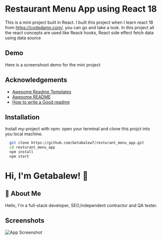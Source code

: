 
# Restaurant Menu App using React 18

This is a mini project built in React.
 I built this project when I learn react 18
  from https://codedamn.com/. you can go and 
  take a look.
  In this project all the react concepts are used like Reack hooks, React side effect  fetch data using data source

## Demo

Here is a screenshoot demo for the mini project


## Acknowledgements

 - [Awesome Readme Templates](https://awesomeopensource.com/project/elangosundar/awesome-README-templates)
 - [Awesome README](https://github.com/matiassingers/awesome-readme)
 - [How to write a Good readme](https://bulldogjob.com/news/449-how-to-write-a-good-readme-for-your-github-project)


## Installation

Install my-project with npm: open your terminal and clone this projct into you local machine.

```bash
  git clone https://github.com/Getabalew7/resturant_menu_app.git
  cd resturant_menu_app
  npm install 
  npm start
```
    
# Hi, I'm Getabalew! 👋


## 🚀 About Me
Hello, I'm a full-stack developer, SEO,Independent contractor and QA tester.


## Screenshots

![App Screenshot](https://via.placeholder.com/468x300?text=App+Screenshot+Here)


